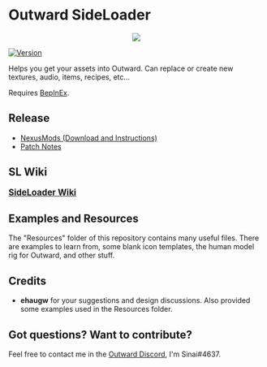 # Outward SideLoader

<p align="center">
<img align="center" src="https://i.imgur.com/9rxjYNT.png">
</p>

[![Version](https://img.shields.io/badge/BepInEx-5.0.1-green.svg)](https://github.com/BepInEx/BepInEx)

Helps you get your assets into Outward. Can replace or create new textures, audio, items, recipes, etc...

Requires [BepInEx](https://github.com/BepInEx/BepInEx).

## Release

* [NexusMods (Download and Instructions)](https://www.nexusmods.com/outward/mods/96)
* [Patch Notes](https://github.com/sinaioutlander/Outward-SideLoader/releases)

## SL Wiki

<big><b>[SideLoader Wiki](https://github.com/sinaioutlander/Outward-SideLoader/wiki)</b></big>

## Examples and Resources

The "Resources" folder of this repository contains many useful files. There are examples to learn from, some blank icon templates, the human model rig for Outward, and other stuff. 

## Credits
* <b>ehaugw</b> for your suggestions and design discussions. Also provided some examples used in the Resources folder.

## Got questions? Want to contribute?

Feel free to contact me in the [Outward Discord](discord.gg/outward), I'm Sinai#4637.
